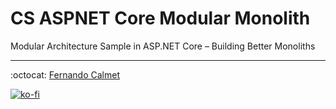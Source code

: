 # CS ASPNET Core Modular Monolith

Modular Architecture Sample in ASP.NET Core – Building Better Monoliths

---
:octocat: [Fernando Calmet](https://github.com/FernandoCalmet)

[![ko-fi](https://www.ko-fi.com/img/githubbutton_sm.svg)](https://ko-fi.com/T6T41JKMI)